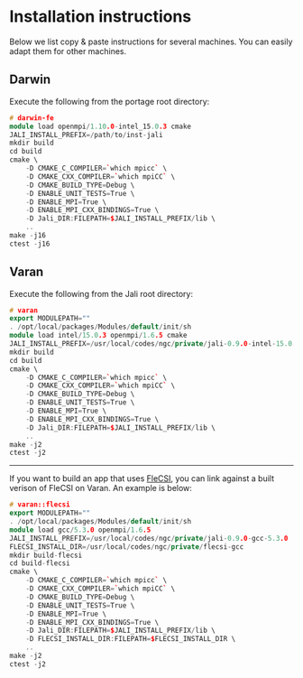 # Installation instructions

Below we list copy & paste instructions for several machines. You can easily
adapt them for other machines.

## Darwin

Execute the following from the portage root directory:

```c++
# darwin-fe
module load openmpi/1.10.0-intel_15.0.3 cmake
JALI_INSTALL_PREFIX=/path/to/inst-jali
mkdir build
cd build
cmake \
    -D CMAKE_C_COMPILER=`which mpicc` \
    -D CMAKE_CXX_COMPILER=`which mpiCC` \
    -D CMAKE_BUILD_TYPE=Debug \
    -D ENABLE_UNIT_TESTS=True \
    -D ENABLE_MPI=True \
    -D ENABLE_MPI_CXX_BINDINGS=True \
    -D Jali_DIR:FILEPATH=$JALI_INSTALL_PREFIX/lib \
    ..
make -j16
ctest -j16
```
## Varan

Execute the following from the Jali root directory:

```c++
# varan
export MODULEPATH=""
. /opt/local/packages/Modules/default/init/sh
module load intel/15.0.3 openmpi/1.6.5 cmake
JALI_INSTALL_PREFIX=/usr/local/codes/ngc/private/jali-0.9.0-intel-15.0.3
mkdir build
cd build
cmake \
    -D CMAKE_C_COMPILER=`which mpicc` \
    -D CMAKE_CXX_COMPILER=`which mpiCC` \
    -D CMAKE_BUILD_TYPE=Debug \
    -D ENABLE_UNIT_TESTS=True \
    -D ENABLE_MPI=True \
    -D ENABLE_MPI_CXX_BINDINGS=True \
    -D Jali_DIR:FILEPATH=$JALI_INSTALL_PREFIX/lib \
    ..
make -j2
ctest -j2
```

---

If you want to build an app that uses
[FleCSI](https://github.com/losalamos/flecsi), you can link against a built
verison of FleCSI on Varan.  An example is below:

```c++
# varan::flecsi
export MODULEPATH=""
. /opt/local/packages/Modules/default/init/sh
module load gcc/5.3.0 openmpi/1.6.5
JALI_INSTALL_PREFIX=/usr/local/codes/ngc/private/jali-0.9.0-gcc-5.3.0
FLECSI_INSTALL_DIR=/usr/local/codes/ngc/private/flecsi-gcc
mkdir build-flecsi
cd build-flecsi
cmake \
    -D CMAKE_C_COMPILER=`which mpicc` \
    -D CMAKE_CXX_COMPILER=`which mpiCC` \
    -D CMAKE_BUILD_TYPE=Debug \
    -D ENABLE_UNIT_TESTS=True \
    -D ENABLE_MPI=True \
    -D ENABLE_MPI_CXX_BINDINGS=True \
    -D Jali_DIR:FILEPATH=$JALI_INSTALL_PREFIX/lib \
    -D FLECSI_INSTALL_DIR:FILEPATH=$FLECSI_INSTALL_DIR \
    ..
make -j2
ctest -j2
```
